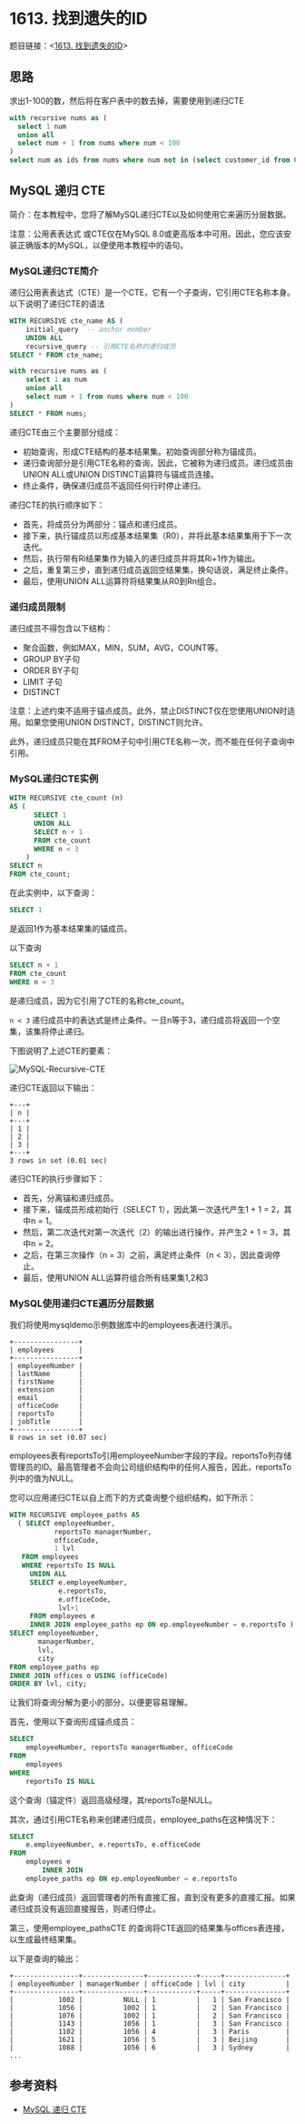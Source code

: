 # 1613. 找到遗失的ID

题目链接：<[1613. 找到遗失的ID](https://leetcode.cn/problems/find-the-missing-ids/)>

## 思路

求出1-100的数，然后将在客户表中的数去掉，需要使用到递归CTE

```sql
with recursive nums as (
  select 1 num
  union all
  select num + 1 from nums where num < 100
)
select num as ids from nums where num not in (select customer_id from Customers) and num <= (select max(customer_id) from Customers) order by ids
```

## MySQL 递归 CTE

简介：在本教程中，您将了解MySQL递归CTE以及如何使用它来遍历分层数据。

注意：公用表表达式  或CTE仅在MySQL 8.0或更高版本中可用。因此，您应该安装正确版本的MySQL，以便使用本教程中的语句。

### MySQL递归CTE简介

递归公用表表达式（CTE）是一个CTE，它有一个子查询，它引用CTE名称本身。以下说明了递归CTE的语法

```sql
WITH RECURSIVE cte_name AS (
    initial_query  -- anchor member
    UNION ALL
    recursive_query -- 引用CTE名称的递归成员
SELECT * FROM cte_name; 
```

```sql
with recursive nums as (
    select 1 as num
    union all
    select num + 1 from nums where num < 100
)
SELECT * FROM nums; 
```

递归CTE由三个主要部分组成：

- 初始查询，形成CTE结构的基本结果集。初始查询部分称为锚成员。
- 递归查询部分是引用CTE名称的查询，因此，它被称为递归成员。递归成员由UNION ALL或UNION DISTINCT运算符与锚成员连接。
- 终止条件，确保递归成员不返回任何行时停止递归。

递归CTE的执行顺序如下：

- 首先，将成员分为两部分：锚点和递归成员。
- 接下来，执行锚成员以形成基本结果集（R0），并将此基本结果集用于下一次迭代。
- 然后，执行带有Ri结果集作为输入的递归成员并将其Ri+1作为输出。
- 之后，重复第三步，直到递归成员返回空结果集，换句话说，满足终止条件。
- 最后，使用UNION ALL运算符将结果集从R0到Rn组合。

### 递归成员限制

递归成员不得包含以下结构：

- 聚合函数，例如MAX，MIN，SUM，AVG，COUNT等。
- GROUP BY子句
- ORDER BY子句
- LIMIT 子句
- DISTINCT

注意：上述约束不适用于锚点成员。此外，禁止DISTINCT仅在您使用UNION时适用。如果您使用UNION DISTINCT，DISTINCT则允许。

此外，递归成员只能在其FROM子句中引用CTE名称一次，而不能在任何子查询中引用。

### MySQL递归CTE实例

```sql
WITH RECURSIVE cte_count (n) 
AS (
      SELECT 1
      UNION ALL
      SELECT n + 1 
      FROM cte_count 
      WHERE n < 3
    )
SELECT n 
FROM cte_count;
```

在此实例中，以下查询：

```sql
SELECT 1
```

是返回1作为基本结果集的锚成员。

以下查询

```sql
SELECT n + 1
FROM cte_count 
WHERE n < 3
```

是递归成员，因为它引用了CTE的名称cte_count。

`n < 3` 递归成员中的表达式是终止条件。一旦n等于3，递归成员将返回一个空集，该集将停止递归。

下图说明了上述CTE的要素：

![MySQL-Recursive-CTE](images/MySQL-Recursive-CTE.png)

递归CTE返回以下输出：

```text
+---+
| n |
+---+
| 1 |
| 2 |
| 3 |
+---+
3 rows in set (0.01 sec)
```

递归CTE的执行步骤如下：

- 首先，分离锚和递归成员。
- 接下来，锚成员形成初始行（SELECT 1），因此第一次迭代产生1 + 1 = 2，其中n = 1。
- 然后，第二次迭代对第一次迭代（2）的输出进行操作，并产生2 + 1 = 3，其中n = 2。
- 之后，在第三次操作（n = 3）之前，满足终止条件（n < 3），因此查询停止。
- 最后，使用UNION ALL运算符组合所有结果集1,2和3

### MySQL使用递归CTE遍历分层数据

我们将使用mysqldemo示例数据库中的employees表进行演示。

```text
+----------------+
| employees      |
+----------------+
| employeeNumber |
| lastName       |
| firstName      |
| extension      |
| email          |
| officeCode     |
| reportsTo      |
| jobTitle       |
+----------------+
8 rows in set (0.07 sec)
```

employees表有reportsTo引用employeeNumber字段的字段。reportsTo列存储管理员的ID。最高管理者不会向公司组织结构中的任何人报告，因此，reportsTo列中的值为NULL。

您可以应用递归CTE以自上而下的方式查询整个组织结构，如下所示：

```sql
WITH RECURSIVE employee_paths AS
  ( SELECT employeeNumber,
           reportsTo managerNumber,
           officeCode, 
           1 lvl
   FROM employees
   WHERE reportsTo IS NULL
     UNION ALL
     SELECT e.employeeNumber,
            e.reportsTo,
            e.officeCode,
            lvl+1
     FROM employees e
     INNER JOIN employee_paths ep ON ep.employeeNumber = e.reportsTo )
SELECT employeeNumber,
       managerNumber,
       lvl,
       city
FROM employee_paths ep
INNER JOIN offices o USING (officeCode)
ORDER BY lvl, city; 
```

让我们将查询分解为更小的部分，以便更容易理解。

首先，使用以下查询形成锚点成员：

```sql
SELECT 
    employeeNumber, reportsTo managerNumber, officeCode
FROM
    employees
WHERE
    reportsTo IS NULL 
```

这个查询（锚定件）返回高级经理，其reportsTo是NULL。

其次，通过引用CTE名称来创建递归成员，employee_paths在这种情况下：

```sql
SELECT 
    e.employeeNumber, e.reportsTo, e.officeCode
FROM
    employees e
        INNER JOIN
    employee_paths ep ON ep.employeeNumber = e.reportsTo 
```

此查询（递归成员）返回管理者的所有直接汇报，直到没有更多的直接汇报。如果递归成员没有返回直接报告，则递归停止。

第三，使用employee_pathsCTE 的查询将CTE返回的结果集与offices表连接，以生成最终结果集。

以下是查询的输出：

```text
+----------------+---------------+------------+-----+---------------+
| employeeNumber | managerNumber | officeCode | lvl | city          |
+----------------+---------------+------------+-----+---------------+
|           1002 |          NULL | 1          |   1 | San Francisco |
|           1056 |          1002 | 1          |   2 | San Francisco |
|           1076 |          1002 | 1          |   2 | San Francisco |
|           1143 |          1056 | 1          |   3 | San Francisco |
|           1102 |          1056 | 4          |   3 | Paris         |
|           1621 |          1056 | 5          |   3 | Beijing       |
|           1088 |          1056 | 6          |   3 | Sydney        |
...
```

## 参考资料

- [MySQL 递归 CTE](https://www.begtut.com/mysql/mysql-recursive-cte.html)
